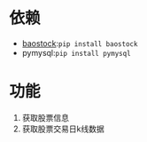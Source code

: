 # 依赖
* [baostock](baostock.com):`pip install baostock`
* pymysql:`pip install pymysql`

# 功能
1. 获取股票信息
2. 获取股票交易日k线数据